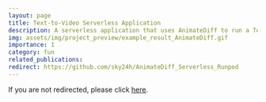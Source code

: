 ```yaml
---
layout: page
title: Text-to-Video Serverless Application
description: A serverless application that uses AnimateDiff to run a Text-to-Video task on RunPod.
img: assets/img/project_preview/example_result_AnimateDiff.gif
importance: 1
category: fun
related_publications:
redirect: https://github.com/sky24h/AnimateDiff_Serverless_Runpod
---
```


If you are not redirected, please click [here](https://github.com/sky24h/AnimateDiff_Serverless_Runpod).